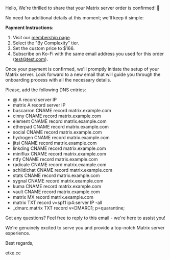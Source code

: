 Hello,
We're thrilled to share that your Matrix server order is confirmed! 🎉

No need for additional details at this moment; we'll keep it simple:

**Payment Instructions**:

1. Visit our [membership page](https://etke.cc/membership).
2. Select the "By Complexity" tier.
3. Set the custom price to $166.
4. Subscribe on Ko-Fi with the same email address you used for this order (test@test.com).

Once your payment is confirmed, we'll promptly initiate the setup of your Matrix server. Look forward to a new email that will guide you through the onboarding process with all the necessary details.

Please, add the following DNS entries:

* @    A record    server IP
* matrix    A record    server IP
* buscarron    CNAME record    matrix.example.com
* cinny    CNAME record    matrix.example.com
* element    CNAME record    matrix.example.com
* etherpad    CNAME record    matrix.example.com
* social    CNAME record    matrix.example.com
* hydrogen    CNAME record    matrix.example.com
* jitsi    CNAME record    matrix.example.com
* linkding    CNAME record    matrix.example.com
* miniflux    CNAME record    matrix.example.com
* ntfy    CNAME record    matrix.example.com
* radicale    CNAME record    matrix.example.com
* schildichat    CNAME record    matrix.example.com
* stats    CNAME record    matrix.example.com
* sygnal    CNAME record    matrix.example.com
* kuma    CNAME record    matrix.example.com
* vault    CNAME record    matrix.example.com
* matrix    MX record    matrix.example.com
* matrix    TXT record    v=spf1 ip4:server IP -all
* _dmarc.matrix    TXT record    v=DMARC1; p=quarantine;

Got any questions? Feel free to reply to this email - we're here to assist you!

We're genuinely excited to serve you and provide a top-notch Matrix server experience.

Best regards,

etke.cc